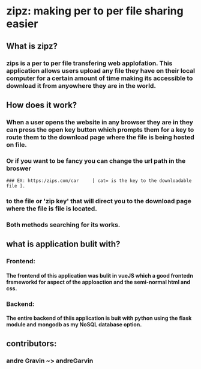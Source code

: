 # zipz: making per to per file sharing easier

## What is zipz?
### zips is a per to per file transfering web applofation. This application allows users upload any file they have on their local computer for a certain amount of time making its accessible to download it from anyowhere they are in the world.

## How does it work?
### When a user opens the website in any browser they are in  they can press the open key button which prompts them for a key to route them to the download page where the file is being hosted on file.
### Or if you want to be fancy you can change the url path in the broswer
    ### EX: https:/zips.com/car     [ cat= is the key to the downloadable file ].
### to the file or 'zip key' that will direct you to the download page where the file is file is located.
### Both methods searching for its works.

## what is application bulit with?
### Frontend:
#### The frontend of this application was bulit in vueJS which a good frontedn frsmeworkd for aspect of the apploaction and the semi-normal html and css.

### Backend:
#### The entire backend of thiis application is buit with python using the flask module and mongodb as my NoSQL database option.

## contributors:
### andre Gravin ~> andreGarvin
